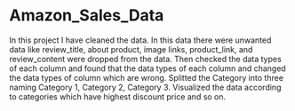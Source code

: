 # Amazon_Sales_Data

In this project I have cleaned the data. In this data there were unwanted data like review_title, about product, image links, product_link, and review_content were dropped from the data. Then checked the data types of each column and found that the data types of each column and changed the data types of column which are wrong. Splitted the Category into three naming Category 1, Category 2, Category 3. Visualized the data according to categories which have highest discount price and so on.
